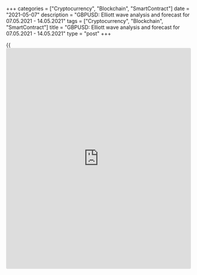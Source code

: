 +++
categories = ["Cryptocurrency", "Blockchain", "SmartContract"]
date = "2021-05-07"
description = "GBPUSD: Elliott wave analysis and forecast for 07.05.2021 - 14.05.2021"
tags = ["Cryptocurrency", "Blockchain", "SmartContract"]
title = "GBPUSD: Elliott wave analysis and forecast for 07.05.2021 - 14.05.2021"
type = "post"
+++

{{<iframe id="large-banner" src="https://www.bounty.group/#slide=27.0" width="100%" height="600" scrolling="no" style="border: 0px solid rgb(216, 221, 230); border-radius: 3px;">}}

2021-05-07

2021-05-07

GBPUSD: Elliott wave analysis and forecast for 07.05.2021 –
14.05.2021Alex Geuta

 **Main scenario:** consider short positions from corrections below the
level of 1.4237 with a target of 1.3572 – 1.3446 once a correction is
completed.

 **Alternative scenario:** breakout and consolidation above the level of
1.4237 will allow the pair to continue rising to the levels of 1.4450 –
1.4700.

 **Analysis:** Daily time frame: presumably, the first wave of larger
degree (1) finished developing, with wave 5 of (1) formed inside. A
descending correction started developing as wave (2) on the H4 time
frame, with wave A of (2) formed inside. Apparently, wave B of (2) is
developing on the H1 time frame, with wave a of B and wave b of B formed
and wave c of B developing inside. If this assumption is correct, the
pair will continue to fall to 1.3572 – 1.3446 after the corrective wave
B of (2) is completed. The level of 1.4237 is critical in this scenario
as the breakout will enable the pair to continue rising to the levels of
1.4450 – 1.4700.

* * *

* * *



## Price chart of GBPUSD in real time mode

The content of this article reflects the author’s opinion and does not
necessarily reflect the official position of LiteForex. The material
published on this page is provided for informational purposes only and
should not be considered as the provision of investment advice for the
purposes of Directive 2004/39/EC.

Rate this article:

{{value}}

( {{count}} {{title}} )